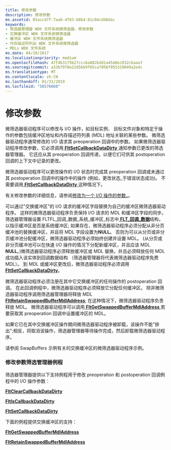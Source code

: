 ```yaml
---
title: 修改参数
description: 修改参数
ms.assetid: 01accd7f-7aa6-4f83-b8b4-81c04cd48dac
keywords:
- 筛选器管理器 WDK 文件系统微筛选器，修改参数
- 交换缓冲区 WDK 文件系统微筛选器
- 缓冲区 WDK 文件系统微筛选器
- 内存描述符列出 WDK 文件系统微筛选器
- MDLs WDK 文件系统
ms.date: 04/20/2017
ms.localizationpriority: medium
ms.openlocfilehash: 47f4b3175b27ccc6a882bdd1a4548ec032cbaaa7
ms.sourcegitcommit: a33b7978e22d5bb9f65ca7056f955319049a2e4c
ms.translationtype: MT
ms.contentlocale: zh-CN
ms.lasthandoff: 01/31/2019
ms.locfileid: "56576660"
---
```

# <a name="modifying-parameters"></a>修改参数


微筛选器驱动程序可以修改与 I/O 操作，如目标实例、 目标文件对象和特定于操作的参数包括缓冲区地址和内存描述符列表 (MDL) 地址关联的某些参数。 微筛选器驱动程序通常修改的 I/O 请求其 preoperation 回调中的参数。 如果微筛选器驱动程序修改参数，它必须调用[ **FltSetCallbackDataDirty** ](https://msdn.microsoft.com/library/windows/hardware/ff544383)通知参数已更改的筛选器管理器。 它还应从其 preoperation 回调传递，以便它们可供其 postoperation 回调的上下文中记录的更改。

微筛选器驱动程序可以更改操作的 I/O 状态时完成其 preoperation 回调或未通过其 postoperation 回调中的操作中的操作 (例如，更改状态\_于错误状态成功)。 不需要调用[ **FltSetCallbackDataDirty** ](https://msdn.microsoft.com/library/windows/hardware/ff544383)这种情况下。

有关修改参数的详细信息，请参阅[修改为一个 I/O 操作的参数，](modifying-the-parameters-for-an-i-o-operation.md)。

可以通过"交换缓冲区"的 I/O 请求的缓冲区字段替换为自己的缓冲区微筛选器驱动程序。 这样的微筛选器驱动程序负责保持 I/O 请求的 MDL 和缓冲区字段的同步。筛选器管理器设置 FLTFL\_回调\_数据\_系统\_缓冲区\_标志中[ **FLT\_回调\_数据**](https://msdn.microsoft.com/library/windows/hardware/ff544620)结构，以指示缓冲区是否是系统缓冲区; 如果存在，微筛选器驱动程序必须分配从非分页缓冲池的替换缓冲区，并且将 MDL 字段设置为**NULL**。 否则为可以从分页或非分页缓冲池分配缓冲区，微筛选器驱动程序必须始终创建并设置 MDL。 (从分页或非分页缓冲池可以在快速 I/O 操作的情况下分配新缓冲区，并且应该 MDL **NULL**。)微筛选器驱动程序必须释放缓冲区或 MDL 替换，并且必须释放任何 MDL 成功插入该实体到回调数据结构 （筛选器管理器将代表微筛选器驱动程序免费 MDL）。 到 MDL 或缓冲区更改后，微筛选器驱动程序必须调用[ **FltSetCallbackDataDirty**](https://msdn.microsoft.com/library/windows/hardware/ff544383)。

微筛选器驱动程序必须注册在其中它交换缓冲区的任何操作的 postoperation 回调。 在此回调例程中，微筛选器驱动程序必须释放它分配任何缓冲区。 除非微筛选器驱动程序调用筛选器管理器将释放 MDL [ **FltRetainSwappedBufferMdlAddress**](https://msdn.microsoft.com/library/windows/hardware/ff544352); 在这种情况下，微筛选器驱动程序负责释放 MDL。 微筛选器驱动程序可以调用[ **FltGetSwappedBufferMdlAddress** ](https://msdn.microsoft.com/library/windows/hardware/ff543161)若要获取其 preoperation 回调中设置缓冲区的 MDL。

如果它已在其中交换缓冲区操作期间微筛选器驱动程序被卸载，该操作不能"排出";相反，将取消该操作，筛选器管理器等待操作完成，然后卸载微筛选器驱动程序。

请参阅 SwapBuffers 示例有关的交换缓冲区的微筛选器驱动程序示例。

### <a name="span-idfiltermanagerroutinesformodifyingparametersspanspan-idfiltermanagerroutinesformodifyingparametersspanspan-idfiltermanagerroutinesformodifyingparametersspanfilter-manager-routines-for-modifying-parameters"></a><span id="Filter_Manager_Routines_for_Modifying_Parameters"></span><span id="filter_manager_routines_for_modifying_parameters"></span><span id="FILTER_MANAGER_ROUTINES_FOR_MODIFYING_PARAMETERS"></span>修改参数筛选管理器例程

筛选器管理器提供以下支持例程用于修改 preoperation 和 postoperation 回调例程中的 I/O 操作参数：

[**FltClearCallbackDataDirty**](https://msdn.microsoft.com/library/windows/hardware/ff541853)

[**FltIsCallbackDataDirty**](https://msdn.microsoft.com/library/windows/hardware/ff543311)

[**FltSetCallbackDataDirty**](https://msdn.microsoft.com/library/windows/hardware/ff544383)

下面的例程提供交换缓冲区的支持：

[**FltGetSwappedBufferMdlAddress**](https://msdn.microsoft.com/library/windows/hardware/ff543161)

[**FltRetainSwappedBufferMdlAddress**](https://msdn.microsoft.com/library/windows/hardware/ff544352)

 

 




